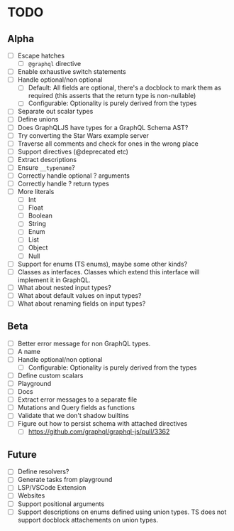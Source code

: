 # TODO

## Alpha
- [ ] Escape hatches
    - [ ] `@graphql` directive
- [ ] Enable exhaustive switch statements
- [ ] Handle optional/non optional
    - [ ] Default: All fields are optional, there's a docblock to mark them as required (this asserts that the return type is non-nullable)
    - [ ] Configurable: Optionality is purely derived from the types
- [ ] Separate out scalar types
- [ ] Define unions
- [ ] Does GraphQLJS have types for a GraphQL Schema AST?
- [ ] Try converting the Star Wars example server
- [ ] Traverse all comments and check for ones in the wrong place
- [ ] Support directives (@deprecated etc)
- [ ] Extract descriptions
- [ ] Ensure `__typename`?
- [ ] Correctly handle optional ? arguments
- [ ] Correctly handle ? return types
- [ ] More literals
    - [ ] Int
    - [ ] Float
    - [ ] Boolean
    - [ ] String
    - [ ] Enum
    - [ ] List
    - [ ] Object
    - [ ] Null
- [ ] Support for enums (TS enums), maybe some other kinds?
- [ ] Classes as interfaces. Classes which extend this interface will implement it in GraphQL.
- [ ] What about nested input types?
- [ ] What about default values on input types?
- [ ] What about renaming fields on input types?

## Beta
- [ ] Better error message for non GraphQL types.
- [ ] A name
- [ ] Handle optional/non optional
    - [ ] Configurable: Optionality is purely derived from the types
- [ ] Define custom scalars
- [ ] Playground
- [ ] Docs
- [ ] Extract error messages to a separate file
- [ ] Mutations and Query fields as functions
- [ ] Validate that we don't shadow builtins
- [ ] Figure out how to persist schema with attached directives
  - [ ] https://github.com/graphql/graphql-js/pull/3362

## Future
- [ ] Define resolvers?
- [ ] Generate tasks from playground
- [ ] LSP/VSCode Extension
- [ ] Websites
- [ ] Support positional arguments
- [ ] Support descriptions on enums defined using union types. TS does not support docblock attachements on union types.